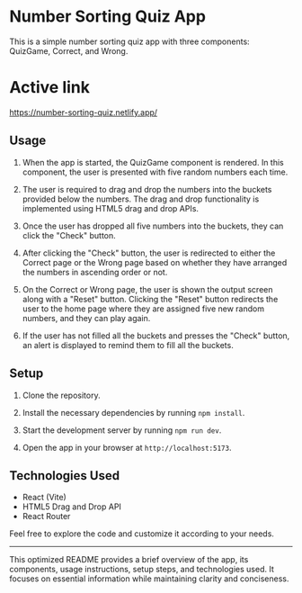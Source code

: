 # Number Sorting Quiz App

This is a simple number sorting quiz app with three components: QuizGame, Correct, and Wrong.

# Active link

https://number-sorting-quiz.netlify.app/

## Usage

1. When the app is started, the QuizGame component is rendered. In this component, the user is presented with five random numbers each time.

2. The user is required to drag and drop the numbers into the buckets provided below the numbers. The drag and drop functionality is implemented using HTML5 drag and drop APIs.

3. Once the user has dropped all five numbers into the buckets, they can click the "Check" button.

4. After clicking the "Check" button, the user is redirected to either the Correct page or the Wrong page based on whether they have arranged the numbers in ascending order or not.

5. On the Correct or Wrong page, the user is shown the output screen along with a "Reset" button. Clicking the "Reset" button redirects the user to the home page where they are assigned five new random numbers, and they can play again.

6. If the user has not filled all the buckets and presses the "Check" button, an alert is displayed to remind them to fill all the buckets.

## Setup

1. Clone the repository.

2. Install the necessary dependencies by running `npm install`.

3. Start the development server by running `npm run dev`.

4. Open the app in your browser at `http://localhost:5173`.

## Technologies Used

- React (Vite)
- HTML5 Drag and Drop API
- React Router

Feel free to explore the code and customize it according to your needs.

---

This optimized README provides a brief overview of the app, its components, usage instructions, setup steps, and technologies used. It focuses on essential information while maintaining clarity and conciseness.
